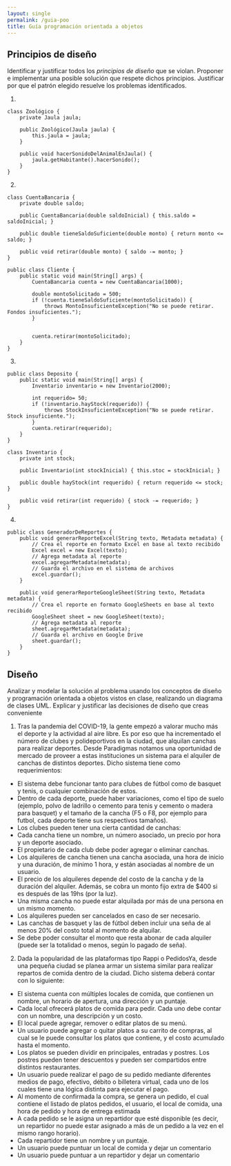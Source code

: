 ```yaml
---
layout: single
permalink: /guia-poo
title: Guía programación orientada a objetos
---
```


## Principios de diseño

Identificar y justificar todos los *principios de diseño* que se violan.
Proponer e implementar una posible solución que respete dichos principios. Justificar por que el patrón elegido resuelve los problemas identificados.

1.
```
class Zoológico {
    private Jaula jaula;

    public Zoológico(Jaula jaula) {
        this.jaula = jaula;
    }

    public void hacerSonidoDelAnimalEnJaula() {
        jaula.getHabitante().hacerSonido();
    }
}
```

2.
```
class CuentaBancaria {
    private double saldo;

    public CuentaBancaria(double saldoInicial) { this.saldo = saldoInicial; }

    public double tieneSaldoSuficiente(double monto) { return monto <= saldo; }

    public void retirar(double monto) { saldo -= monto; }
}

public class Cliente {
    public static void main(String[] args) {
        CuentaBancaria cuenta = new CuentaBancaria(1000);

        double montoSolicitado = 500;
        if (!cuenta.tieneSaldoSuficiente(montoSolicitado)) {
            throws MontoInsuficienteException("No se puede retirar. Fondos insuficientes.");
        }


        cuenta.retirar(montoSolicitado);
    }
}
```

3.
```
public class Deposito {
    public static void main(String[] args) {
        Inventario inventario = new Inventario(2000);

        int requerido= 50;
        if (!inventario.hayStock(requerido)) {
            throws StockInsuficienteException("No se puede retirar. Stock insuficiente.");
        }
        cuenta.retirar(requerido);
    }
}

class Inventario {
    private int stock;

    public Inventario(int stockInicial) { this.stoc = stockInicial; }

    public double hayStock(int requerido) { return requerido <= stock; }

    public void retirar(int requerido) { stock -= requerido; }
}
```

4.
```
public class GeneradorDeReportes {
    public void generarReporteExcel(String texto, Metadata metadata) {
        // Crea el reporte en formato Excel en base al texto recibido
        Excel excel = new Excel(texto);
        // Agrega metadata al reporte
        excel.agregarMetadata(metadata);
        // Guarda el archivo en el sistema de archivos
        excel.guardar();
    }

    public void generarReporteGoogleSheet(String texto, Metadata metadata) {
        // Crea el reporte en formato GoogleSheets en base al texto recibido
        GoogleSheet sheet = new GoogleSheet(texto);
        // Agrega metadata al reporte
        sheet.agregarMetadata(metadata);
        // Guarda el archivo en Google Drive
        sheet.guardar();
    }
}
```

## Diseño
Analizar y modelar la solución al problema usando los conceptos de diseño y programación orientada a objetos vistos en clase, realizando un diagrama de clases UML. Explicar y justificar las decisiones de diseño que creas conveniente

1. Tras la pandemia del COVID-19, la gente empezó a valorar mucho más el deporte y la actividad al aire libre. Es por eso que ha incrementado el número de clubes y polideportivos en la ciudad, que alquilan canchas para realizar deportes. Desde Paradigmas notamos una oportunidad de mercado de proveer a estas instituciones un sistema para el alquiler de canchas de distintos deportes. Dicho sistema tiene como requerimientos:
- El sistema debe funcionar tanto para clubes de fútbol como de basquet y tenis, o cualquier combinación de estos.
- Dentro de cada deporte, puede haber variaciones, como el tipo de suelo (ejemplo, polvo de ladrillo o cemento para tenis y cemento o madera para basquet) y el tamaño de la cancha (F5 o F8, por ejemplo para futbol, cada deporte tiene sus respectivos tamaños).
- Los clubes pueden tener una cierta cantidad de canchas:
- Cada cancha tiene un nombre, un número asociado, un precio por hora y un deporte asociado.
- El propietario de cada club debe poder agregar o eliminar canchas.
- Los alquileres de cancha tienen una cancha asociada, una hora de inicio y una duración, de mínimo 1 hora, y están asociadas al nombre de un usuario.
- El precio de los alquileres depende del costo de la cancha y de la duración del alquiler. Además, se cobra un monto fijo extra de $400 si es después de las 19hs (por la luz).
- Una misma cancha no puede estar alquilada por más de una persona en un mismo momento.
- Los alquileres pueden ser cancelados en caso de ser necesario.
- Las canchas de basquet y las de fútbol deben incluir una seña de al menos 20% del costo total al momento de alquilar.
- Se debe poder consultar el monto que resta abonar de cada alquiler (puede ser la totalidad o menos, según lo pagado de seña).

2. Dada la popularidad de las plataformas tipo Rappi o PedidosYa, desde una pequeña ciudad se planea armar un sistema similar para realizar repartos de comida dentro de la ciudad. Dicho sistema deberá contar con lo siguiente:
- El sistema cuenta con múltiples locales de comida, que contienen un nombre, un horario de apertura, una dirección y un puntaje.
- Cada local ofrecerá platos de comida para pedir. Cada uno debe contar con un nombre, una descripción y un costo.
- El local puede agregar, remover o editar platos de su menú.
- Un usuario puede agregar o quitar platos a su carrito de compras, al cual se le puede consultar los platos que contiene, y el costo acumulado hasta el momento.
- Los platos se pueden dividir en principales, entradas y postres. Los postres pueden tener descuentos y pueden ser compartidos entre distintos restaurantes.
- Un usuario puede realizar el pago de su pedido mediante diferentes medios de pago, efectivo, débito o billetera virtual, cada uno de los cuales tiene una lógica distinta para ejecutar el pago.
- Al momento de confirmada la compra, se genera un pedido, el cual contiene el listado de platos pedidos, el usuario, el local de comida, una hora de pedido y hora de entrega estimada
- A cada pedido se le asigna un repartidor que esté disponible (es decir, un repartidor no puede estar asignado a más de un pedido a la vez en el mismo rango horario).
- Cada repartidor tiene un nombre y un puntaje.
- Un usuario puede puntuar un local de comida y dejar un comentario
- Un usuario puede puntuar a un repartidor y dejar un comentario

